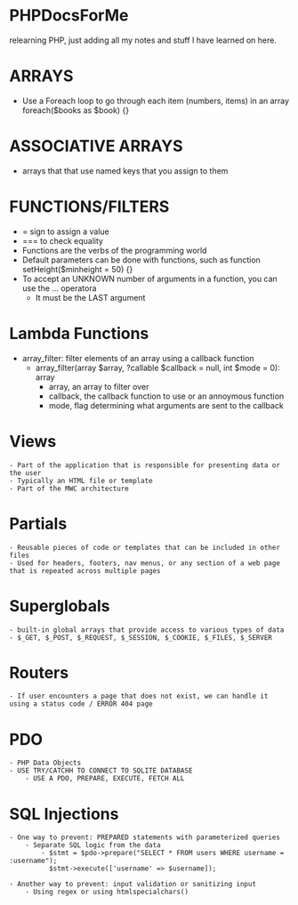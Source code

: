 # PHPDocsForMe
relearning PHP, just adding all my notes and stuff I have learned on here.

# ARRAYS
- Use a Foreach loop to go through each item (numbers, items) in an array foreach($books as $book) {}

# ASSOCIATIVE ARRAYS
- arrays that that use named keys that you assign to them

# FUNCTIONS/FILTERS
- = sign to assign a value
- === to check equality
- Functions are the verbs of the programming world
- Default parameters can be done with functions, such as function setHeight($minheight = 50) {}
- To accept an UNKNOWN number of arguments in a function, you can use the ... operatora
    - It must be the LAST argument 

# Lambda Functions
- array_filter: filter elements of an array using a callback function
    - array_filter(array $array, ?callable $callback = null, int $mode = 0): array
        - array, an array to filter over
        - callback, the callback function to use or an annoymous function
        - mode, flag determining what arguments are sent to the callback


# Views
    - Part of the application that is responsible for presenting data or the user
    - Typically an HTML file or template
    - Part of the MWC architecture

# Partials
    - Reusable pieces of code or templates that can be included in other files
    - Used for headers, footers, nav menus, or any section of a web page that is repeated across multiple pages

# Superglobals
    - built-in global arrays that provide access to various types of data 
    - $_GET, $_POST, $_REQUEST, $_SESSION, $_COOKIE, $_FILES, $_SERVER

# Routers
    - If user encounters a page that does not exist, we can handle it using a status code / ERROR 404 page
        
# PDO
    - PHP Data Objects 
    - USE TRY/CATCHH TO CONNECT TO SQLITE DATABASE
        - USE A PDO, PREPARE, EXECUTE, FETCH ALL

# SQL Injections
    - One way to prevent: PREPARED statements with parameterized queries
        - Separate SQL logic from the data
            - $stmt = $pdo->prepare("SELECT * FROM users WHERE username = :username");
              $stmt->execute(['username' => $username]);
              
    - Another way to prevent: input validation or sanitizing input
        - Using regex or using htmlspecialchars() 